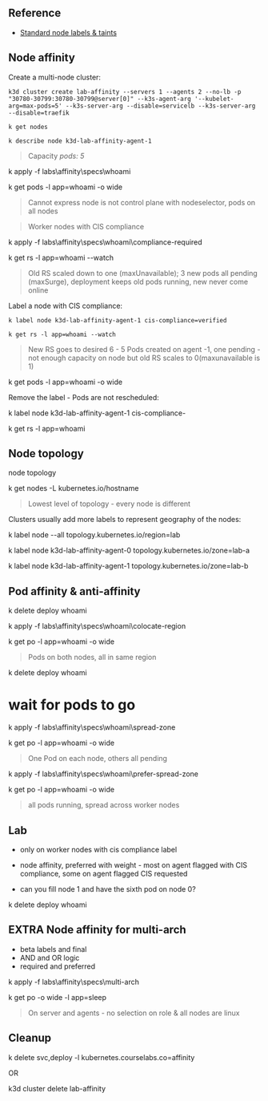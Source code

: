
## Reference

- [Standard node labels & taints](https://kubernetes.io/docs/reference/labels-annotations-taints/)

## Node affinity

Create a multi-node cluster:

```
k3d cluster create lab-affinity --servers 1 --agents 2 --no-lb -p "30780-30799:30780-30799@server[0]" --k3s-agent-arg '--kubelet-arg=max-pods=5' --k3s-server-arg --disable=servicelb --k3s-server-arg --disable=traefik

k get nodes

k describe node k3d-lab-affinity-agent-1
```

> Capacity _pods: 5_

k apply -f labs\affinity\specs\whoami

k get pods -l app=whoami -o wide

> Cannot express node is not control plane with nodeselector, pods on all nodes

> Worker nodes with CIS compliance

k apply -f labs\affinity\specs\whoami\compliance-required

k get rs -l app=whoami --watch

> Old RS scaled down to one (maxUnavailable); 3 new pods all pending (maxSurge), deployment keeps old pods running, new never come online

Label a node with CIS compliance:

```
k label node k3d-lab-affinity-agent-1 cis-compliance=verified

k get rs -l app=whoami --watch
```

> New RS goes to desired 6 - 5 Pods created on agent -1, one pending - not enough capacity on node but old RS scales to 0(maxunavailable is 1)


k get pods -l app=whoami -o wide

 Remove the label - Pods are not rescheduled:

k label node k3d-lab-affinity-agent-1 cis-compliance-

k get rs -l app=whoami



## Node topology

node topology 

k get nodes -L kubernetes.io/hostname

> Lowest level of topology - every node is different

Clusters usually add more labels to represent geography of the nodes:

k label node --all topology.kubernetes.io/region=lab

k label node k3d-lab-affinity-agent-0 topology.kubernetes.io/zone=lab-a

k label node k3d-lab-affinity-agent-1 topology.kubernetes.io/zone=lab-b

## Pod affinity & anti-affinity

k delete deploy whoami 

k apply -f labs\affinity\specs\whoami\colocate-region

k get po -l app=whoami -o wide

> Pods on both nodes, all in same region

k delete deploy whoami 

# wait for pods to go

k apply -f labs\affinity\specs\whoami\spread-zone

k get po -l app=whoami -o wide

> One Pod on each node, others all pending


k apply -f labs\affinity\specs\whoami\prefer-spread-zone

k get po -l app=whoami -o wide

> all pods running, spread across worker nodes

## Lab

- only on worker nodes with cis compliance label 

- node affinity, preferred with weight - most on agent flagged with CIS compliance, some on agent flagged CIS requested

- can you fill node 1 and have the sixth pod on node 0?

k delete deploy whoami 

## EXTRA Node affinity for multi-arch

- beta labels and final
- AND and OR logic
- required and preferred

k apply -f labs\affinity\specs\multi-arch

k get po -o wide -l app=sleep

> On server and agents - no selection on role & all nodes are linux

## Cleanup

k delete svc,deploy -l kubernetes.courselabs.co=affinity

OR

k3d cluster delete lab-affinity